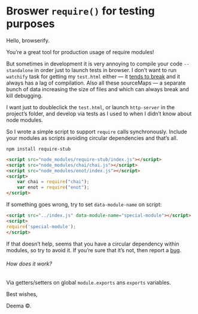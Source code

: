 # Broswer `require()` for testing purposes

Hello, browserify.


You’re a great tool for production usage of require modules! 

But sometimes in development it is very annoying to compile your code `--standalone` in order just to launch tests in browser. I don’t want to run `watchify` task for getting my `test.html` either — it [tends to break](https://github.com/substack/watchify/issues/83) and it always has a lag of compilation. Also all these sourceMaps — a separate bunch of data increasing the size of files and which can always break and kill debugging.

I want just to doubleclick the `test.html`, or launch `http-server` in the project’s folder, and develop via tests as I used to when I didn’t know about node modules.

So I wrote a simple script to support `require` calls synchronously. Include your modules as scripts avoiding circular dependencies and that’s all.


```shell
npm install require-stub
```

```html
<script src="node_modules/require-stub/index.js"></script>
<script src="node_modules/chai/chai.js"></script>
<script src="node_modules/enot/index.js"></script>
<script>
	var chai = require("chai");
	var enot = require("enot");
</script>
```


If something goes wrong, try to set `data-module-name` on script:

```html
<script src="../index.js" data-module-name="special-module"></script>
<script>
require('special-module');
</script>
```

If that doesn’t help, seems that you have a circular dependency within modules, so try to avoid it.
If you’re sure that it’s not, then report a [bug](https://github.com/dfcreative/require-stub/issues).



###### How does it work?

Via getters/setters on global `module.exports` ans `exports` variables.

Best wishes,

Deema ©.
